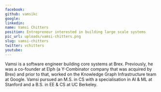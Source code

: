 ```yaml
---
facebook: 
github: vamsikc
google: 
linkedin: 
name: Vamsi Chitters
position: Entrepreneur interested in building large scale systems
pic_url: uploads/vamsi-chitters.png
slug: vamsi-chitters
twitter: vchitters
youtube: 
---
```

Vamsi is a software engineer building core systems at Brex. Previously, he was a co-founder at Elph (a Y-Combinator company that was acquired by Brex) and prior to that, worked on the Knowledge Graph Infrastructure team at Google. 
Vamsi pursued an M.S. in CS with a specialisation in AI & ML at Stanford and a B.S. in EE & CS at UC Berkeley.

